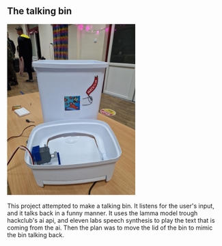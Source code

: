## The talking bin
<img src="the_bin.jpeg" alt="The Bin" width="300" />

This project attempted to make a talking bin. It listens for the user's input, and it talks back in a funny manner.
It uses the lamma model trough hackclub's ai api, and eleven labs speech synthesis to play the text that is coming from the ai.
Then the plan was to move the lid of the bin to mimic the bin talking back.